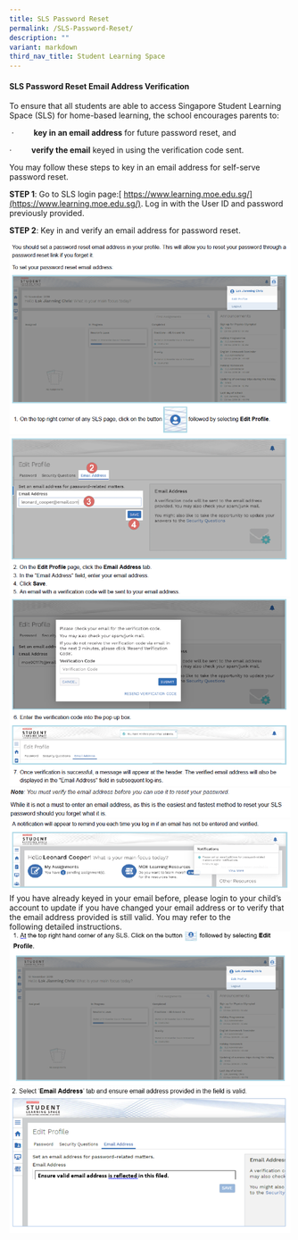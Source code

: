 ```yaml
---
title: SLS Password Reset
permalink: /SLS-Password-Reset/
description: ""
variant: markdown
third_nav_title: Student Learning Space
---
```

#### SLS Password Reset Email Address Verification


To ensure that all students are able to access Singapore Student Learning Space (SLS) for home-based learning, the school encourages parents to:

 ·         **key in an email address** for future password reset, and

·         **verify the email** keyed in using the verification code sent.

You may follow these steps to key in an email address for self-serve password reset.

**STEP 1**: Go to SLS login page:[ https://www.learning.moe.edu.sg/](https://www.learning.moe.edu.sg/). Log in with the User ID and password previously provided.  

**STEP 2**: Key in and verify an email address for password reset.

![](/images/sls1.png)
![](/images/sls2.png)
![](/images/sls3.png)
![](/images/sls4.png)
![](/images/sls5.png)
If you have already keyed in your email before, please login to your child’s account to update if you have changed your email address or to verify that the email address provided is still valid. You may refer to the following detailed instructions.
![](/images/1a.png)
![](/images/2a.png)